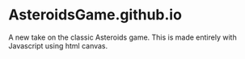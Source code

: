 # AsteroidsGame.github.io

A new take on the classic Asteroids game. This is made entirely with Javascript using html canvas.
